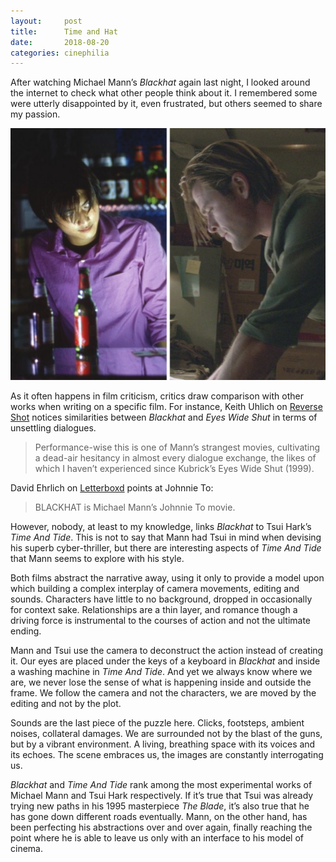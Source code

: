 ```yaml
---
layout:     post
title:      Time and Hat
date:       2018-08-20
categories: cinephilia
---
```


After watching Michael Mann’s *Blackhat* again last night, I looked around the
internet to check what other people think about it. I remembered some were
utterly disappointed by it, even frustrated, but others seemed to share my
passion.

<!--more-->

<p align="center">
    <img src="/assets/images/2018-08-20-time_and_hat.png">
</p>

As it often happens in film criticism, critics draw comparison with other works
when writing on a specific film. For instance, Keith Uhlich on [Reverse
Shot](http://reverseshot.org/reviews/entry/1989/blackhat) notices similarities
between *Blackhat* and *Eyes Wide Shut* in terms of unsettling dialogues.

> Performance-wise this is one of Mann’s strangest movies, cultivating a
> dead-air hesitancy in almost every dialogue exchange, the likes of which I
> haven’t experienced since Kubrick’s Eyes Wide Shut (1999).

David Ehrlich on
[Letterboxd](https://letterboxd.com/davidehrlich/film/blackhat/) points at
Johnnie To:

> BLACKHAT is Michael Mann’s Johnnie To movie.

However, nobody, at least to my knowledge, links *Blackhat* to Tsui Hark’s *Time
And Tide*. This is not to say that Mann had Tsui in mind when devising his
superb cyber-thriller, but there are interesting aspects of *Time And Tide* that
Mann seems to explore with his style.

Both films abstract the narrative away, using it only to provide a model upon
which building a complex interplay of camera movements, editing and sounds.
Characters have little to no background, dropped in occasionally for context
sake. Relationships are a thin layer, and romance though a driving force is
instrumental to the courses of action and not the ultimate ending.

Mann and Tsui use the camera to deconstruct the action instead of creating it.
Our eyes are placed under the keys of a keyboard in *Blackhat* and inside a
washing machine in *Time And Tide*. And yet we always know where we are, we
never lose the sense of what is happening inside and outside the frame. We
follow the camera and not the characters, we are moved by the editing and not by
the plot.

Sounds are the last piece of the puzzle here. Clicks, footsteps, ambient noises,
collateral damages. We are surrounded not by the blast of the guns, but by a
vibrant environment. A living, breathing space with its voices and its echoes.
The scene embraces us, the images are constantly interrogating us.

*Blackhat* and *Time And Tide* rank among the most experimental works of Michael
Mann and Tsui Hark respectively. If it’s true that Tsui was already trying new
paths in his 1995 masterpiece *The Blade*, it’s also true that he has gone down
different roads eventually. Mann, on the other hand, has been perfecting his
abstractions over and over again, finally reaching the point where he is able to
leave us only with an interface to his model of cinema.
